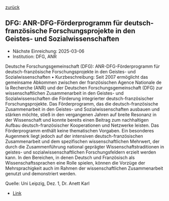 [zurück](/funding/)

## DFG: ANR-DFG-Förderprogramm für deutsch-französische Forschungsprojekte in den Geistes- und Sozialwissenschaften

* Nächste Einreichung: 2025-03-06
* Institution: DFG, ANR

Deutsche Forschungsgemeinschaft (DFG): ANR-DFG-Förderprogramm für deutsch-französische Forschungsprojekte in den Geistes- und Sozialwissenschaften
• Kurzbeschreibung: Seit 2007 ermöglicht das gemeinsame Abkommen zwischen der französischen Agence Nationale de la Recherche (ANR) und der Deutschen Forschungsgemeinschaft (DFG) zur wissenschaftlichen Zusammenarbeit in den Geistes- und Sozialwissenschaften die Förderung integrierter deutsch-französischer Forschungsprojekte. Das Förderprogramm, das die deutsch-französische Zusammenarbeit in den Geistes- und Sozialwissenschaften ausbauen und stärken möchte, stieß in den vergangenen Jahren auf breite Resonanz in der Wissenschaft und konnte bereits einen Beitrag zum nachhaltigen Aufbau deutsch-französischer Kooperationen und Netzwerke leisten. Das Förderprogramm enthält keine thematischen Vorgaben. Ein besonderes Augenmerk liegt jedoch auf der intensiven deutsch-französischen Zusammenarbeit und dem spezifischen wissenschaftlichen Mehrwert, der durch die Zusammenführung national geprägter Wissenschaftstraditionen in geistes- und sozialwissenschaftlichen Forschungsfeldern erzielt werden kann. In den Bereichen, in denen Deutsch und Französisch als Wissenschaftssprachen eine Rolle spielen, können die Vorzüge der Mehrsprachigkeit auch im Rahmen der wissenschaftlichen Zusammenarbeit genutzt und demonstriert werden.

Quelle: Uni Leipzig, Dez. 1, Dr. Anett Karl

* [Link](http://www.dfg.de/dfg-anr-gs-call)